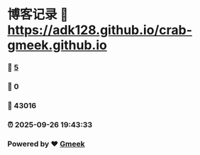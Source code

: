 # 博客记录 :link: https://adk128.github.io/crab-gmeek.github.io 
### :page_facing_up: [5](https://adk128.github.io/crab-gmeek.github.io/tag.html) 
### :speech_balloon: 0 
### :hibiscus: 43016 
### :alarm_clock: 2025-09-26 19:43:33 
### Powered by :heart: [Gmeek](https://github.com/Meekdai/Gmeek)
